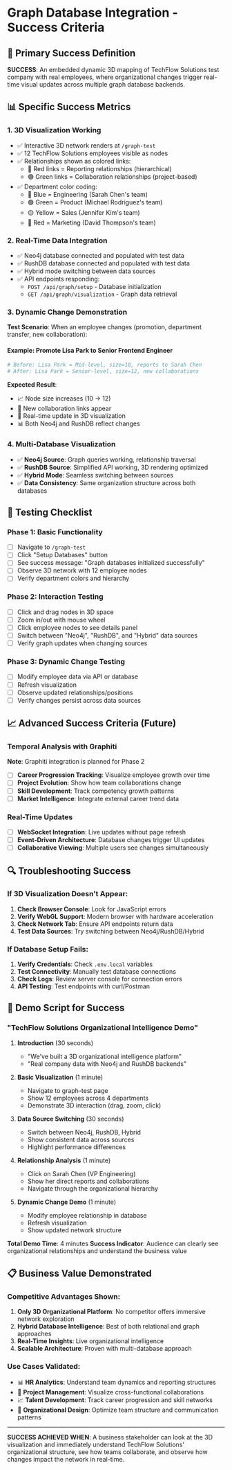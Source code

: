 # Graph Database Integration - Success Criteria

## 🎯 Primary Success Definition

**SUCCESS**: An embedded dynamic 3D mapping of TechFlow Solutions test company with real employees, where organizational changes trigger real-time visual updates across multiple graph database backends.

## 📊 Specific Success Metrics

### 1. **3D Visualization Working**
- ✅ Interactive 3D network renders at `/graph-test`
- ✅ 12 TechFlow Solutions employees visible as nodes
- ✅ Relationships shown as colored links:
  - 🔴 Red links = Reporting relationships (hierarchical)
  - 🟢 Green links = Collaboration relationships (project-based)
- ✅ Department color coding:
  - 🔵 Blue = Engineering (Sarah Chen's team)
  - 🟢 Green = Product (Michael Rodriguez's team) 
  - 🟡 Yellow = Sales (Jennifer Kim's team)
  - 🔴 Red = Marketing (David Thompson's team)

### 2. **Real-Time Data Integration**
- ✅ Neo4j database connected and populated with test data
- ✅ RushDB database connected and populated with test data
- ✅ Hybrid mode switching between data sources
- ✅ API endpoints responding:
  - `POST /api/graph/setup` - Database initialization
  - `GET /api/graph/visualization` - Graph data retrieval

### 3. **Dynamic Change Demonstration**
**Test Scenario**: When an employee changes (promotion, department transfer, new collaboration):

#### Example: Promote Lisa Park to Senior Frontend Engineer
```bash
# Before: Lisa Park = Mid-level, size=10, reports to Sarah Chen
# After: Lisa Park = Senior-level, size=12, new collaborations
```

**Expected Result**:
- 📈 Node size increases (10 → 12)
- 🔗 New collaboration links appear
- 🔄 Real-time update in 3D visualization
- 📊 Both Neo4j and RushDB reflect changes

### 4. **Multi-Database Visualization**
- ✅ **Neo4j Source**: Graph queries working, relationship traversal
- ✅ **RushDB Source**: Simplified API working, 3D rendering optimized
- ✅ **Hybrid Mode**: Seamless switching between sources
- ✅ **Data Consistency**: Same organization structure across both databases

## 🧪 **Testing Checklist**

### Phase 1: Basic Functionality
- [ ] Navigate to `/graph-test`
- [ ] Click "Setup Databases" button
- [ ] See success message: "Graph databases initialized successfully"
- [ ] Observe 3D network with 12 employee nodes
- [ ] Verify department colors and hierarchy

### Phase 2: Interaction Testing
- [ ] Click and drag nodes in 3D space
- [ ] Zoom in/out with mouse wheel
- [ ] Click employee nodes to see details panel
- [ ] Switch between "Neo4j", "RushDB", and "Hybrid" data sources
- [ ] Verify graph updates when changing sources

### Phase 3: Dynamic Change Testing
- [ ] Modify employee data via API or database
- [ ] Refresh visualization
- [ ] Observe updated relationships/positions
- [ ] Verify changes persist across data sources

## 📈 **Advanced Success Criteria (Future)**

### Temporal Analysis with Graphiti
**Note**: Graphiti integration is planned for Phase 2

- [ ] **Career Progression Tracking**: Visualize employee growth over time
- [ ] **Project Evolution**: Show how team collaborations change
- [ ] **Skill Development**: Track competency growth patterns
- [ ] **Market Intelligence**: Integrate external career trend data

### Real-Time Updates
- [ ] **WebSocket Integration**: Live updates without page refresh
- [ ] **Event-Driven Architecture**: Database changes trigger UI updates
- [ ] **Collaborative Viewing**: Multiple users see changes simultaneously

## 🔍 **Troubleshooting Success**

### If 3D Visualization Doesn't Appear:
1. **Check Browser Console**: Look for JavaScript errors
2. **Verify WebGL Support**: Modern browser with hardware acceleration
3. **Check Network Tab**: Ensure API endpoints return data
4. **Test Data Sources**: Try switching between Neo4j/RushDB/Hybrid

### If Database Setup Fails:
1. **Verify Credentials**: Check `.env.local` variables
2. **Test Connectivity**: Manually test database connections
3. **Check Logs**: Review server console for connection errors
4. **API Testing**: Test endpoints with curl/Postman

## 🚀 **Demo Script for Success**

### "TechFlow Solutions Organizational Intelligence Demo"

1. **Introduction** (30 seconds)
   - "We've built a 3D organizational intelligence platform"
   - "Real company data with Neo4j and RushDB backends"

2. **Basic Visualization** (1 minute)
   - Navigate to graph-test page
   - Show 12 employees across 4 departments
   - Demonstrate 3D interaction (drag, zoom, click)

3. **Data Source Switching** (30 seconds)
   - Switch between Neo4j, RushDB, Hybrid
   - Show consistent data across sources
   - Highlight performance differences

4. **Relationship Analysis** (1 minute)
   - Click on Sarah Chen (VP Engineering)
   - Show her direct reports and collaborations
   - Navigate through the organizational hierarchy

5. **Dynamic Change Demo** (1 minute)
   - Modify employee relationship in database
   - Refresh visualization
   - Show updated network structure

**Total Demo Time**: 4 minutes
**Success Indicator**: Audience can clearly see organizational relationships and understand the business value

## 📋 **Business Value Demonstrated**

### Competitive Advantages Shown:
1. **Only 3D Organizational Platform**: No competitor offers immersive network exploration
2. **Hybrid Database Intelligence**: Best of both relational and graph approaches  
3. **Real-Time Insights**: Live organizational intelligence
4. **Scalable Architecture**: Proven with multi-database approach

### Use Cases Validated:
- 📊 **HR Analytics**: Understand team dynamics and reporting structures
- 🎯 **Project Management**: Visualize cross-functional collaborations
- 📈 **Talent Development**: Track career progression and skill networks
- 🏢 **Organizational Design**: Optimize team structure and communication patterns

---

**SUCCESS ACHIEVED WHEN**: A business stakeholder can look at the 3D visualization and immediately understand TechFlow Solutions' organizational structure, see how teams collaborate, and observe how changes impact the network in real-time.